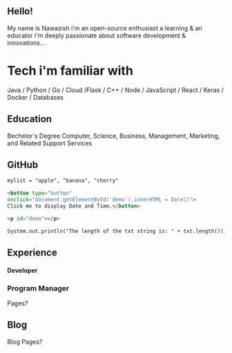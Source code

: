 ## Hello!

My name is Nawazish i'm an open-source enthusiast a learning & an educator i'm deeply passionate about software development & innovations...

# Tech i'm familiar with

Java / Python / Go / Cloud /Flask / C++ / Node / 
JavaScript / React / Keras / Docker / Databases
## Education

Bechelor's Degree Computer, Science, Business, Management, Marketing, and Related Support Services


## GitHub


```markdown
mylist = "apple", "banana", "cherry"
```

```markdown
<button type="button"
onclick="document.getElementById('demo').innerHTML = Date()">
Click me to display Date and Time.</button>

<p id="demo"></p>
```

```markdown
System.out.println("The length of the txt string is: " + txt.length());
```

## Experience

#### Developer

### Program Manager
Pages?

## Blog

Blog Pages?
